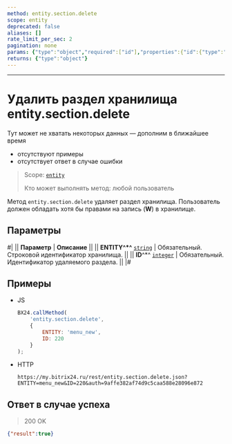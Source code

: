 ```yaml
---
method: entity.section.delete
scope: entity
deprecated: false
aliases: []
rate_limit_per_sec: 2
pagination: none
params: {"type":"object","required":["id"],"properties":{"id":{"type":"integer"}}}
returns: {"type":"object"}
---
```



---

# Удалить раздел хранилища entity.section.delete



Тут может не хватать некоторых данных — дополним в ближайшее время







- отсутствуют примеры
- отсутствует ответ в случае ошибки





> Scope: [`entity`](../../scopes/permissions.md)
>
> Кто может выполнять метод: любой пользователь

Метод `entity.section.delete` удаляет раздел хранилища. Пользователь должен обладать хотя бы правами на запись (**W**) в хранилище.

## Параметры

#|
|| **Параметр** | **Описание** ||
|| **ENTITY^*^**
[`string`](../../data-types.md) | Обязательный. Строковой идентификатор хранилища. ||
|| **ID**^*^
[`integer`](../../data-types.md) | Обязательный. Идентификатор удаляемого раздела. ||
|#



## Примеры



- JS

    ```javascript
    BX24.callMethod(
        'entity.section.delete',
        {
            ENTITY: 'menu_new',
            ID: 220
        }
    );
    ```

- HTTP

    ```http
    https://my.bitrix24.ru/rest/entity.section.delete.json?ENTITY=menu_new&ID=220&auth=9affe382af74d9c5caa588e28096e872
    ```





## Ответ в случае успеха

> 200 OK
```json
{"result":true}
```
